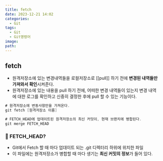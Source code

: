 ```yaml
---
title: fetch
date: 2023-12-21 14:02
categories:
  - Git
tags:
  - Git
  - Git명령어
image: 
path:
---
```


## fetch
+ 원격저장소에 있는 변경내역들을 로컬저장소로 [[pull]] 하기 전에 **변경된 내역들만  
가져와서 확인**시켜준다.
+  원격저장소에 있는 내용을 pull 하기 전에, 어떠한 변경 내역들이 있는지 변경 내역에 대한 로그를 확인하고 신중히 결정한 후에 pull 할 수 있는 기능이다.

```cs
# 원격저장소에 변동사항만을 가져온다.
git fetch [원격저장소 이름]

# FETCH_HEAD에 업데이트된 원격저장소의 최신 커밋이, 현재 브랜치에 병합된다.
git merge FETCH_HEAD
```

### 👀 FETCH_HEAD?
+ Git에서 Fetch 할 때 마다 업데이트 되는 .git 디렉터리 하위에 위치한 파일
+ 이 파일에는 원격저장소가 병합할 때 마다 생기는 **최신 커밋의 정보**가 들어 있다.